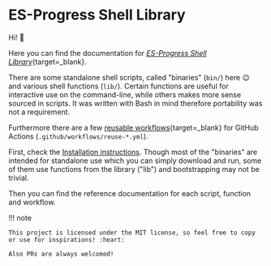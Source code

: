 # ES-Progress Shell Library

Hi! :cowboy_hat_face:

Here you can find the documentation for [_ES-Progress Shell Library_](https://github.com/es-progress/shell){target=_blank}.

There are some standalone shell scripts, called "binaries" (`bin/`) here :wink: and various shell functions (`lib/`).
Certain functions are useful for interactive use on the command-line, while others makes more sense sourced in scripts.
It was written with Bash in mind therefore portability was not a requirement.

Furthermore there are a few [reusable workflows](https://docs.github.com/en/actions/using-workflows/reusing-workflows){target=_blank} for GitHub Actions (`.github/workflows/reuse-*.yml`).

First, check the [Installation instructions](install.md).
Though most of the "binaries" are intended for standalone use which you can simply download and run,
some of them use functions from the library ("lib") and bootstrapping may not be trivial.

Then you can find the reference documentation for each script, function and workflow.

!!! note

    This project is licensed under the MIT license, so feel free to copy or use for inspirations! :heart:

    Also PRs are always welcomed!
